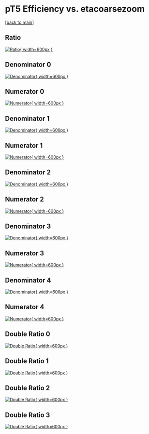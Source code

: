 # pT5 Efficiency vs. etacoarsezoom

[[back to main](./)]



## Ratio

[![Ratio](../mtv/var/pT5_base_11_-1_eff_etacoarsezoom.png){ width=600px }](../mtv/var/pT5_base_11_-1_eff_etacoarsezoom.pdf)

## Denominator 0

[![Denominator](../mtv/den/pT5_base_11_-1_eff_etacoarsezoom_den0.png){ width=600px }](../mtv/den/pT5_base_11_-1_eff_etacoarsezoom_den0.pdf)

## Numerator 0

[![Numerator](../mtv/num/pT5_base_11_-1_eff_etacoarsezoom_num0.png){ width=600px }](../mtv/num/pT5_base_11_-1_eff_etacoarsezoom_num0.pdf)

## Denominator 1

[![Denominator](../mtv/den/pT5_base_11_-1_eff_etacoarsezoom_den1.png){ width=600px }](../mtv/den/pT5_base_11_-1_eff_etacoarsezoom_den1.pdf)

## Numerator 1

[![Numerator](../mtv/num/pT5_base_11_-1_eff_etacoarsezoom_num1.png){ width=600px }](../mtv/num/pT5_base_11_-1_eff_etacoarsezoom_num1.pdf)

## Denominator 2

[![Denominator](../mtv/den/pT5_base_11_-1_eff_etacoarsezoom_den2.png){ width=600px }](../mtv/den/pT5_base_11_-1_eff_etacoarsezoom_den2.pdf)

## Numerator 2

[![Numerator](../mtv/num/pT5_base_11_-1_eff_etacoarsezoom_num2.png){ width=600px }](../mtv/num/pT5_base_11_-1_eff_etacoarsezoom_num2.pdf)

## Denominator 3

[![Denominator](../mtv/den/pT5_base_11_-1_eff_etacoarsezoom_den3.png){ width=600px }](../mtv/den/pT5_base_11_-1_eff_etacoarsezoom_den3.pdf)

## Numerator 3

[![Numerator](../mtv/num/pT5_base_11_-1_eff_etacoarsezoom_num3.png){ width=600px }](../mtv/num/pT5_base_11_-1_eff_etacoarsezoom_num3.pdf)

## Denominator 4

[![Denominator](../mtv/den/pT5_base_11_-1_eff_etacoarsezoom_den4.png){ width=600px }](../mtv/den/pT5_base_11_-1_eff_etacoarsezoom_den4.pdf)

## Numerator 4

[![Numerator](../mtv/num/pT5_base_11_-1_eff_etacoarsezoom_num4.png){ width=600px }](../mtv/num/pT5_base_11_-1_eff_etacoarsezoom_num4.pdf)

## Double Ratio 0

[![Double Ratio](../mtv/ratio/pT5_base_11_-1_eff_etacoarsezoom_ratio0.png){ width=600px }](../mtv/ratio/pT5_base_11_-1_eff_etacoarsezoom_ratio0.pdf)

## Double Ratio 1

[![Double Ratio](../mtv/ratio/pT5_base_11_-1_eff_etacoarsezoom_ratio1.png){ width=600px }](../mtv/ratio/pT5_base_11_-1_eff_etacoarsezoom_ratio1.pdf)

## Double Ratio 2

[![Double Ratio](../mtv/ratio/pT5_base_11_-1_eff_etacoarsezoom_ratio2.png){ width=600px }](../mtv/ratio/pT5_base_11_-1_eff_etacoarsezoom_ratio2.pdf)

## Double Ratio 3

[![Double Ratio](../mtv/ratio/pT5_base_11_-1_eff_etacoarsezoom_ratio3.png){ width=600px }](../mtv/ratio/pT5_base_11_-1_eff_etacoarsezoom_ratio3.pdf)


